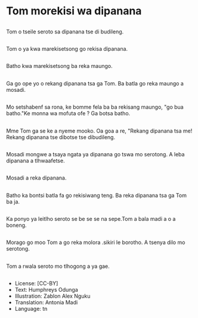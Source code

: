 # Tom morekisi wa dipanana

##
Tom o tseile seroto sa dipanana tse di budileng.

##
Tom o ya kwa marekisetsong go rekisa dipanana.

##
Batho kwa marekisetsong ba reka maungo.

##
Ga go ope yo o rekang dipanana tsa ga Tom. Ba batla go reka maungo a mosadi.

##
Mo setshabenf sa rona, ke bomme fela ba ba rekisang maungo, "go bua batho."Ke monna wa mofuta ofe ? Ga botsa batho.

##
Mme Tom ga se ke a nyeme mooko. Oa goa a re, "Rekang dipanana tsa me! Rekang dipanana tse dibotse tse dibudileng.

##
Mosadi mongwe a tsaya ngata ya dipanana go tswa mo serotong. A leba dipanana a tlhwaafetse.

##
Mosadi a reka dipanana.

##
Batho ka bontsi batla fa go rekisiwang teng. Ba reka dipanana tsa ga Tom ba ja.

##
Ka ponyo ya leitlho seroto se be se se na sepe.Tom a bala madi a o a boneng.

##
Morago go moo Tom a go reka molora .sikiri le borotho. A tsenya dilo mo serotong.

##
Tom a rwala seroto mo tlhogong a ya gae.

##
* License: [CC-BY]
* Text: Humphreys Odunga
* Illustration: Zablon Alex Nguku
* Translation: Antonia Madi
* Language: tn
